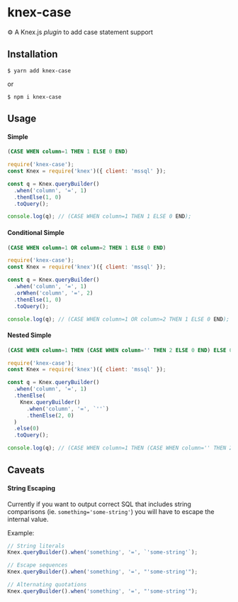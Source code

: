 # knex-case

⚙️ A Knex.js _plugin_ to add case statement support

## Installation

```
$ yarn add knex-case
```

or

```
$ npm i knex-case
```

## Usage

#### Simple

```SQL
(CASE WHEN column=1 THEN 1 ELSE 0 END)
```

```javascript
require('knex-case');
const Knex = require('knex')({ client: 'mssql' });

const q = Knex.queryBuilder()
  .when('column', '=', 1)
  .thenElse(1, 0)
  .toQuery();

console.log(q); // (CASE WHEN column=1 THEN 1 ELSE 0 END);
```

#### Conditional Simple

```SQL
(CASE WHEN column=1 OR column=2 THEN 1 ELSE 0 END)
```

```javascript
require('knex-case');
const Knex = require('knex')({ client: 'mssql' });

const q = Knex.queryBuilder()
  .when('column', '=', 1)
  .orWhen('column', '=', 2)
  .thenElse(1, 0)
  .toQuery();

console.log(q); // (CASE WHEN column=1 OR column=2 THEN 1 ELSE 0 END);
```

#### Nested Simple

```SQL
(CASE WHEN column=1 THEN (CASE WHEN column='' THEN 2 ELSE 0 END) ELSE 0 END)
```

```javascript
require('knex-case');
const Knex = require('knex')({ client: 'mssql' });

const q = Knex.queryBuilder()
  .when('column', '=', 1)
  .thenElse(
    Knex.queryBuilder()
      .when('column', '=', `''`)
      .thenElse(2, 0)
  )
  .else(0)
  .toQuery();

console.log(q); // (CASE WHEN column=1 THEN (CASE WHEN column='' THEN 2 ELSE 0 END) ELSE 0 END);
```

## Caveats

#### String Escaping

Currently if you want to output correct SQL that includes string comparisons (ie. `something='some-string'`) you will have to escape the internal value.

Example:

```javascript
// String literals
Knex.queryBuilder().when('something', '=', `'some-string'`);

// Escape sequences
Knex.queryBuilder().when('something', '=', "'some-string'");

// Alternating quotations
Knex.queryBuilder().when('something', '=', "'some-string'");
```
